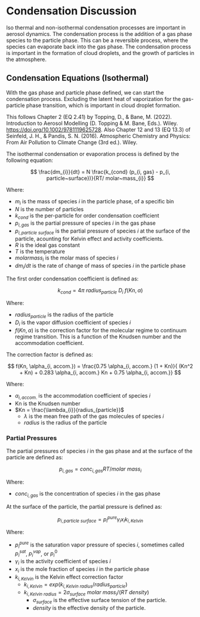 # Condensation Discussion

Iso thermal and non-isothermal condensation processes are important in aerosol dynamics. The condensation process is the addition of a gas phase species to the particle phase. This can be a reversible process, where the species can evaporate back into the gas phase. The condensation process is important in the formation of cloud droplets, and the growth of particles in the atmosphere.

## Condensation Equations (Isothermal)

With the gas phase and particle phase defined, we can start the condensation process. Excluding the latent heat of vaporization for the gas-particle phase transition, which is important in cloud droplet formation.

This follows Chapter 2 (EQ 2.41) by Topping, D., & Bane, M. (2022). Introduction to Aerosol Modelling (D. Topping & M. Bane, Eds.). Wiley. https://doi.org/10.1002/9781119625728. Also Chapter 12 and 13 (EQ 13.3) of Seinfeld, J. H., & Pandis, S. N. (2016). Atmospheric Chemistry and Physics: From Air Pollution to Climate Change (3rd ed.). Wiley.

The isothermal condensation or evaporation process is defined by the following equation:

$$
\frac{dm_{i}}{dt} = N \frac{k_{cond} (p_{i, gas} - p_{i, particle~surface})}{RT/ molar~mass_{i}}
$$

Where:

- $m_{i}$ is the mass of species $i$ in the particle phase, of a specific bin
- $N$ is the number of particles
- $k_{cond}$ is the per-particle for order condensation coefficient
- $p_{i, gas}$ is the partial pressure of species $i$ in the gas phase
- $p_{i, particle~surface}$ is the partial pressure of species $i$ at the surface of the particle, acounting for Kelvin effect and activity coefficients.
- $R$ is the ideal gas constant
- $T$ is the temperature
- $molar mass_{i}$ is the molar mass of species $i$
- $dm_{i}/dt$ is the rate of change of mass of species $i$ in the particle phase

The first order condensation coefficient is defined as:

$$
k_{cond} = 4 \pi~radius_{particle}~D_{i}~f(Kn, \alpha)
$$

Where:

- $radius_{particle}$ is the radius of the particle
- $D_{i}$ is the vapor diffusion coefficient of species $i$
- $f(Kn, \alpha)$ is the correction factor for the molecular regime to continuum regime transition. This is a function of the Knudsen number and the accommodation coefficient.

The correction factor is defined as:

$$
f(Kn, \alpha_{i, accom.}) = \frac{0.75 \alpha_{i, accom.} (1 + Kn)}{
    (Kn^2 + Kn) + 0.283 \alpha_{i, accom.} Kn + 0.75 \alpha_{i, accom.}}
$$

Where:

- $\alpha_{i, accom.}$ is the accommodation coefficient of species $i$
- Kn is the Knudsen number
- $Kn = \frac{\lambda_{i}}{radius_{particle}}$
  - $\lambda$ is the mean free path of the gas molecules of species $i$
  - $radius$ is the radius of the particle


### Partial Pressures

The partial pressures of species $i$ in the gas phase and at the surface of the particle are defined as:

$$
p_{i, gas} = conc_{i, gas} RT/molar~mass_{i}
$$

Where:
- $conc_{i, gas}$ is the concentration of species $i$ in the gas phase

At the surface of the particle, the partial pressure is defined as:

$$
p_{i, particle~surface} = p^{pure}_{i} \gamma_{i} x_{i} k_{i,Kelvin}
$$

Where:

- $p^{pure}_{i}$ is the saturation vapor pressure of species $i$, sometimes called $p^{sat}_{i}$, $p^{vap}_{i}$, or $p^{0}_{i}$
- $\gamma_{i}$ is the activity coefficient of species $i$
- $x_{i}$ is the mole fraction of species $i$ in the particle phase
- $k_{i,Kelvin}$ is the Kelvin effect correction factor
  - $k_{i,Kelvin} = exp(k_{i, Kelvin~radius}/radius_{particle})$
  - $k_{i, Kelvin~radius} = 2 \sigma_{surface}~molar~mass_{i} / (R  T ~ density)$
    - $\sigma_{surface}$ is the effective surface tension of the particle.
    - $density$ is the effective density of the particle.
